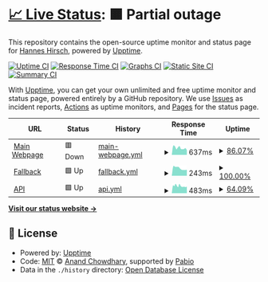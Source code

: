 # [📈 Live Status](https://hannesWeb.github.io/uptimecheck): <!--live status--> **🟧 Partial outage**

This repository contains the open-source uptime monitor and status page for [Hannes Hirsch](http://hannes-hirsch.de), powered by [Upptime](https://github.com/upptime/upptime).

[![Uptime CI](https://github.com/hannesWeb/uptimecheck/workflows/Uptime%20CI/badge.svg)](https://github.com/hannesWeb/uptimecheck/actions?query=workflow%3A%22Uptime+CI%22)
[![Response Time CI](https://github.com/hannesWeb/uptimecheck/workflows/Response%20Time%20CI/badge.svg)](https://github.com/hannesWeb/uptimecheck/actions?query=workflow%3A%22Response+Time+CI%22)
[![Graphs CI](https://github.com/hannesWeb/uptimecheck/workflows/Graphs%20CI/badge.svg)](https://github.com/hannesWeb/uptimecheck/actions?query=workflow%3A%22Graphs+CI%22)
[![Static Site CI](https://github.com/hannesWeb/uptimecheck/workflows/Static%20Site%20CI/badge.svg)](https://github.com/hannesWeb/uptimecheck/actions?query=workflow%3A%22Static+Site+CI%22)
[![Summary CI](https://github.com/hannesWeb/uptimecheck/workflows/Summary%20CI/badge.svg)](https://github.com/hannesWeb/uptimecheck/actions?query=workflow%3A%22Summary+CI%22)

With [Upptime](https://upptime.js.org), you can get your own unlimited and free uptime monitor and status page, powered entirely by a GitHub repository. We use [Issues](https://github.com/hannesWeb/uptimecheck/issues) as incident reports, [Actions](https://github.com/hannesWeb/uptimecheck/actions) as uptime monitors, and [Pages](https://hannesWeb.github.io/uptimecheck) for the status page.

<!--start: status pages-->
<!-- This summary is generated by Upptime (https://github.com/upptime/upptime) -->
<!-- Do not edit this manually, your changes will be overwritten -->
<!-- prettier-ignore -->
| URL | Status | History | Response Time | Uptime |
| --- | ------ | ------- | ------------- | ------ |
| <img alt="" src="https://icons.duckduckgo.com/ip3/www.hannes-hirsch.de.ico" height="13"> [Main Webpage](https://www.hannes-hirsch.de) | 🟥 Down | [main-webpage.yml](https://github.com/hannesWeb/uptimecheck/commits/HEAD/history/main-webpage.yml) | <details><summary><img alt="Response time graph" src="./graphs/main-webpage/response-time-week.png" height="20"> 637ms</summary><br><a href="https://uptime.hannes-hirsch.de/history/main-webpage"><img alt="Response time 669" src="https://img.shields.io/endpoint?url=https%3A%2F%2Fraw.githubusercontent.com%2FhannesWeb%2Fuptimecheck%2FHEAD%2Fapi%2Fmain-webpage%2Fresponse-time.json"></a><br><a href="https://uptime.hannes-hirsch.de/history/main-webpage"><img alt="24-hour response time 575" src="https://img.shields.io/endpoint?url=https%3A%2F%2Fraw.githubusercontent.com%2FhannesWeb%2Fuptimecheck%2FHEAD%2Fapi%2Fmain-webpage%2Fresponse-time-day.json"></a><br><a href="https://uptime.hannes-hirsch.de/history/main-webpage"><img alt="7-day response time 637" src="https://img.shields.io/endpoint?url=https%3A%2F%2Fraw.githubusercontent.com%2FhannesWeb%2Fuptimecheck%2FHEAD%2Fapi%2Fmain-webpage%2Fresponse-time-week.json"></a><br><a href="https://uptime.hannes-hirsch.de/history/main-webpage"><img alt="30-day response time 677" src="https://img.shields.io/endpoint?url=https%3A%2F%2Fraw.githubusercontent.com%2FhannesWeb%2Fuptimecheck%2FHEAD%2Fapi%2Fmain-webpage%2Fresponse-time-month.json"></a><br><a href="https://uptime.hannes-hirsch.de/history/main-webpage"><img alt="1-year response time 669" src="https://img.shields.io/endpoint?url=https%3A%2F%2Fraw.githubusercontent.com%2FhannesWeb%2Fuptimecheck%2FHEAD%2Fapi%2Fmain-webpage%2Fresponse-time-year.json"></a></details> | <details><summary><a href="https://uptime.hannes-hirsch.de/history/main-webpage">86.07%</a></summary><a href="https://uptime.hannes-hirsch.de/history/main-webpage"><img alt="All-time uptime 96.48%" src="https://img.shields.io/endpoint?url=https%3A%2F%2Fraw.githubusercontent.com%2FhannesWeb%2Fuptimecheck%2FHEAD%2Fapi%2Fmain-webpage%2Fuptime.json"></a><br><a href="https://uptime.hannes-hirsch.de/history/main-webpage"><img alt="24-hour uptime 100.00%" src="https://img.shields.io/endpoint?url=https%3A%2F%2Fraw.githubusercontent.com%2FhannesWeb%2Fuptimecheck%2FHEAD%2Fapi%2Fmain-webpage%2Fuptime-day.json"></a><br><a href="https://uptime.hannes-hirsch.de/history/main-webpage"><img alt="7-day uptime 86.07%" src="https://img.shields.io/endpoint?url=https%3A%2F%2Fraw.githubusercontent.com%2FhannesWeb%2Fuptimecheck%2FHEAD%2Fapi%2Fmain-webpage%2Fuptime-week.json"></a><br><a href="https://uptime.hannes-hirsch.de/history/main-webpage"><img alt="30-day uptime 96.79%" src="https://img.shields.io/endpoint?url=https%3A%2F%2Fraw.githubusercontent.com%2FhannesWeb%2Fuptimecheck%2FHEAD%2Fapi%2Fmain-webpage%2Fuptime-month.json"></a><br><a href="https://uptime.hannes-hirsch.de/history/main-webpage"><img alt="1-year uptime 96.48%" src="https://img.shields.io/endpoint?url=https%3A%2F%2Fraw.githubusercontent.com%2FhannesWeb%2Fuptimecheck%2FHEAD%2Fapi%2Fmain-webpage%2Fuptime-year.json"></a></details>
| <img alt="" src="https://icons.duckduckgo.com/ip3/www.hannes-hirsch.de.ico" height="13"> [Fallback](http://www.hannes-hirsch.de) | 🟩 Up | [fallback.yml](https://github.com/hannesWeb/uptimecheck/commits/HEAD/history/fallback.yml) | <details><summary><img alt="Response time graph" src="./graphs/fallback/response-time-week.png" height="20"> 243ms</summary><br><a href="https://uptime.hannes-hirsch.de/history/fallback"><img alt="Response time 514" src="https://img.shields.io/endpoint?url=https%3A%2F%2Fraw.githubusercontent.com%2FhannesWeb%2Fuptimecheck%2FHEAD%2Fapi%2Ffallback%2Fresponse-time.json"></a><br><a href="https://uptime.hannes-hirsch.de/history/fallback"><img alt="24-hour response time 208" src="https://img.shields.io/endpoint?url=https%3A%2F%2Fraw.githubusercontent.com%2FhannesWeb%2Fuptimecheck%2FHEAD%2Fapi%2Ffallback%2Fresponse-time-day.json"></a><br><a href="https://uptime.hannes-hirsch.de/history/fallback"><img alt="7-day response time 243" src="https://img.shields.io/endpoint?url=https%3A%2F%2Fraw.githubusercontent.com%2FhannesWeb%2Fuptimecheck%2FHEAD%2Fapi%2Ffallback%2Fresponse-time-week.json"></a><br><a href="https://uptime.hannes-hirsch.de/history/fallback"><img alt="30-day response time 453" src="https://img.shields.io/endpoint?url=https%3A%2F%2Fraw.githubusercontent.com%2FhannesWeb%2Fuptimecheck%2FHEAD%2Fapi%2Ffallback%2Fresponse-time-month.json"></a><br><a href="https://uptime.hannes-hirsch.de/history/fallback"><img alt="1-year response time 514" src="https://img.shields.io/endpoint?url=https%3A%2F%2Fraw.githubusercontent.com%2FhannesWeb%2Fuptimecheck%2FHEAD%2Fapi%2Ffallback%2Fresponse-time-year.json"></a></details> | <details><summary><a href="https://uptime.hannes-hirsch.de/history/fallback">100.00%</a></summary><a href="https://uptime.hannes-hirsch.de/history/fallback"><img alt="All-time uptime 99.23%" src="https://img.shields.io/endpoint?url=https%3A%2F%2Fraw.githubusercontent.com%2FhannesWeb%2Fuptimecheck%2FHEAD%2Fapi%2Ffallback%2Fuptime.json"></a><br><a href="https://uptime.hannes-hirsch.de/history/fallback"><img alt="24-hour uptime 100.00%" src="https://img.shields.io/endpoint?url=https%3A%2F%2Fraw.githubusercontent.com%2FhannesWeb%2Fuptimecheck%2FHEAD%2Fapi%2Ffallback%2Fuptime-day.json"></a><br><a href="https://uptime.hannes-hirsch.de/history/fallback"><img alt="7-day uptime 100.00%" src="https://img.shields.io/endpoint?url=https%3A%2F%2Fraw.githubusercontent.com%2FhannesWeb%2Fuptimecheck%2FHEAD%2Fapi%2Ffallback%2Fuptime-week.json"></a><br><a href="https://uptime.hannes-hirsch.de/history/fallback"><img alt="30-day uptime 100.00%" src="https://img.shields.io/endpoint?url=https%3A%2F%2Fraw.githubusercontent.com%2FhannesWeb%2Fuptimecheck%2FHEAD%2Fapi%2Ffallback%2Fuptime-month.json"></a><br><a href="https://uptime.hannes-hirsch.de/history/fallback"><img alt="1-year uptime 99.23%" src="https://img.shields.io/endpoint?url=https%3A%2F%2Fraw.githubusercontent.com%2FhannesWeb%2Fuptimecheck%2FHEAD%2Fapi%2Ffallback%2Fuptime-year.json"></a></details>
| <img alt="" src="https://icons.duckduckgo.com/ip3/hannes-hirsch.de.ico" height="13"> [API](https://hannes-hirsch.de/api) | 🟩 Up | [api.yml](https://github.com/hannesWeb/uptimecheck/commits/HEAD/history/api.yml) | <details><summary><img alt="Response time graph" src="./graphs/api/response-time-week.png" height="20"> 483ms</summary><br><a href="https://uptime.hannes-hirsch.de/history/api"><img alt="Response time 502" src="https://img.shields.io/endpoint?url=https%3A%2F%2Fraw.githubusercontent.com%2FhannesWeb%2Fuptimecheck%2FHEAD%2Fapi%2Fapi%2Fresponse-time.json"></a><br><a href="https://uptime.hannes-hirsch.de/history/api"><img alt="24-hour response time 422" src="https://img.shields.io/endpoint?url=https%3A%2F%2Fraw.githubusercontent.com%2FhannesWeb%2Fuptimecheck%2FHEAD%2Fapi%2Fapi%2Fresponse-time-day.json"></a><br><a href="https://uptime.hannes-hirsch.de/history/api"><img alt="7-day response time 483" src="https://img.shields.io/endpoint?url=https%3A%2F%2Fraw.githubusercontent.com%2FhannesWeb%2Fuptimecheck%2FHEAD%2Fapi%2Fapi%2Fresponse-time-week.json"></a><br><a href="https://uptime.hannes-hirsch.de/history/api"><img alt="30-day response time 488" src="https://img.shields.io/endpoint?url=https%3A%2F%2Fraw.githubusercontent.com%2FhannesWeb%2Fuptimecheck%2FHEAD%2Fapi%2Fapi%2Fresponse-time-month.json"></a><br><a href="https://uptime.hannes-hirsch.de/history/api"><img alt="1-year response time 502" src="https://img.shields.io/endpoint?url=https%3A%2F%2Fraw.githubusercontent.com%2FhannesWeb%2Fuptimecheck%2FHEAD%2Fapi%2Fapi%2Fresponse-time-year.json"></a></details> | <details><summary><a href="https://uptime.hannes-hirsch.de/history/api">64.09%</a></summary><a href="https://uptime.hannes-hirsch.de/history/api"><img alt="All-time uptime 84.51%" src="https://img.shields.io/endpoint?url=https%3A%2F%2Fraw.githubusercontent.com%2FhannesWeb%2Fuptimecheck%2FHEAD%2Fapi%2Fapi%2Fuptime.json"></a><br><a href="https://uptime.hannes-hirsch.de/history/api"><img alt="24-hour uptime 100.00%" src="https://img.shields.io/endpoint?url=https%3A%2F%2Fraw.githubusercontent.com%2FhannesWeb%2Fuptimecheck%2FHEAD%2Fapi%2Fapi%2Fuptime-day.json"></a><br><a href="https://uptime.hannes-hirsch.de/history/api"><img alt="7-day uptime 64.09%" src="https://img.shields.io/endpoint?url=https%3A%2F%2Fraw.githubusercontent.com%2FhannesWeb%2Fuptimecheck%2FHEAD%2Fapi%2Fapi%2Fuptime-week.json"></a><br><a href="https://uptime.hannes-hirsch.de/history/api"><img alt="30-day uptime 76.03%" src="https://img.shields.io/endpoint?url=https%3A%2F%2Fraw.githubusercontent.com%2FhannesWeb%2Fuptimecheck%2FHEAD%2Fapi%2Fapi%2Fuptime-month.json"></a><br><a href="https://uptime.hannes-hirsch.de/history/api"><img alt="1-year uptime 84.51%" src="https://img.shields.io/endpoint?url=https%3A%2F%2Fraw.githubusercontent.com%2FhannesWeb%2Fuptimecheck%2FHEAD%2Fapi%2Fapi%2Fuptime-year.json"></a></details>

<!--end: status pages-->

[**Visit our status website →**](https://hannesWeb.github.io/uptimecheck)

## 📄 License

- Powered by: [Upptime](https://github.com/upptime/upptime)
- Code: [MIT](./LICENSE) © [Anand Chowdhary](https://anandchowdhary.com), supported by [Pabio](https://pabio.com)
- Data in the `./history` directory: [Open Database License](https://opendatacommons.org/licenses/odbl/1-0/)
